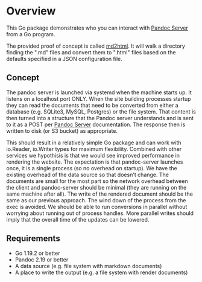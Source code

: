 

Overview
========

This Go package demonstrates who you can interact with [Pandoc Server](https://pandoc.org/pandoc-server.html)
from a Go program.

The provided proof of concept is called [md2html](md2html.1.html). It will
walk a directory finding the ".md" files and convert them to ".html" files
based on the defaults specified in a JSON configuration file.

Concept
-------

The pandoc server is launched via systemd when the machine starts up. It listens on a
localhost port ONLY.  When the site building processes startup they can read the 
documents that need to be converted from either a database (e.g. SQLite3, MySQL,
Postgres) or the file system. That content is then turned into a structure that
the Pandoc server understands and is sent to it as a POST per [Pandoc Server](https://pandoc.org/pandoc-server.html)
documentation.  The response then is written to disk (or S3 bucket) as appropriate.

This should result in a relatively simple Go package and can work with io.Reader,
io.Writer types for maximum flexibility.  Combined with other services we hypothisis
is that we would see improved performance in rendering the website. The expectation
is that pandoc-server launches once, it is a single process (so no overhead on startup).
We have the existing overhead of the data source so that doesn't change. The documents 
are small for the most part so the network overhead between the client and pandoc-server
should be minimal (they are running on the same machine after all). The write of the
rendered document should be the same as our previous approach. The wind down of the process
from the exec is avoided.  We should be able to run conversions in parallel without
worrying about running out of process handles. More parallel writes should imply that
the overall time of the updates can be lowered.

Requirements
------------

- Go 1.19.2 or better
- Pandoc 2.19 or better
- A data source (e.g. file system with markdown documents)
- A place to write the output (e.g. a file system with render documents)




